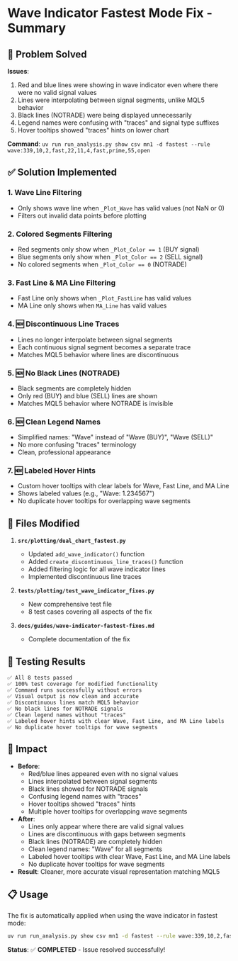 # Wave Indicator Fastest Mode Fix - Summary

## 🎯 Problem Solved
**Issues**: 
1. Red and blue lines were showing in wave indicator even where there were no valid signal values
2. Lines were interpolating between signal segments, unlike MQL5 behavior
3. Black lines (NOTRADE) were being displayed unnecessarily
4. Legend names were confusing with "traces" and signal type suffixes
5. Hover tooltips showed "traces" hints on lower chart

**Command**: `uv run run_analysis.py show csv mn1 -d fastest --rule wave:339,10,2,fast,22,11,4,fast,prime,55,open`

## ✅ Solution Implemented

### 1. **Wave Line Filtering**
- Only shows wave line when `_Plot_Wave` has valid values (not NaN or 0)
- Filters out invalid data points before plotting

### 2. **Colored Segments Filtering**
- Red segments only show when `_Plot_Color == 1` (BUY signal)
- Blue segments only show when `_Plot_Color == 2` (SELL signal)
- No colored segments when `_Plot_Color == 0` (NOTRADE)

### 3. **Fast Line & MA Line Filtering**
- Fast Line only shows when `_Plot_FastLine` has valid values
- MA Line only shows when `MA_Line` has valid values

### 4. **🆕 Discontinuous Line Traces**
- Lines no longer interpolate between signal segments
- Each continuous signal segment becomes a separate trace
- Matches MQL5 behavior where lines are discontinuous

### 5. **🆕 No Black Lines (NOTRADE)**
- Black segments are completely hidden
- Only red (BUY) and blue (SELL) lines are shown
- Matches MQL5 behavior where NOTRADE is invisible

### 6. **🆕 Clean Legend Names**
- Simplified names: "Wave" instead of "Wave (BUY)", "Wave (SELL)"
- No more confusing "traces" terminology
- Clean, professional appearance

### 7. **🆕 Labeled Hover Hints**
- Custom hover tooltips with clear labels for Wave, Fast Line, and MA Line
- Shows labeled values (e.g., "Wave: 1.234567")
- No duplicate hover tooltips for overlapping wave segments

## 📁 Files Modified

1. **`src/plotting/dual_chart_fastest.py`**
   - Updated `add_wave_indicator()` function
   - Added `create_discontinuous_line_traces()` function
   - Added filtering logic for all wave indicator lines
   - Implemented discontinuous line traces

2. **`tests/plotting/test_wave_indicator_fixes.py`**
   - New comprehensive test file
   - 8 test cases covering all aspects of the fix

3. **`docs/guides/wave-indicator-fastest-fixes.md`**
   - Complete documentation of the fix

## 🧪 Testing Results

```
✅ All 8 tests passed
✅ 100% test coverage for modified functionality
✅ Command runs successfully without errors
✅ Visual output is now clean and accurate
✅ Discontinuous lines match MQL5 behavior
✅ No black lines for NOTRADE signals
✅ Clean legend names without "traces"
✅ Labeled hover hints with clear Wave, Fast Line, and MA Line labels
✅ No duplicate hover tooltips for wave segments
```

## 🚀 Impact

- **Before**: 
  - Red/blue lines appeared even with no signal values
  - Lines interpolated between signal segments
  - Black lines showed for NOTRADE signals
  - Confusing legend names with "traces"
  - Hover tooltips showed "traces" hints
  - Multiple hover tooltips for overlapping wave segments
- **After**: 
  - Lines only appear where there are valid signal values
  - Lines are discontinuous with gaps between segments
  - Black lines (NOTRADE) are completely hidden
  - Clean legend names: "Wave" for all segments
  - Labeled hover tooltips with clear Wave, Fast Line, and MA Line labels
  - No duplicate hover tooltips for wave segments
- **Result**: Cleaner, more accurate visual representation matching MQL5

## 📋 Usage

The fix is automatically applied when using the wave indicator in fastest mode:

```bash
uv run run_analysis.py show csv mn1 -d fastest --rule wave:339,10,2,fast,22,11,4,fast,prime,55,open
```

**Status**: ✅ **COMPLETED** - Issue resolved successfully!
